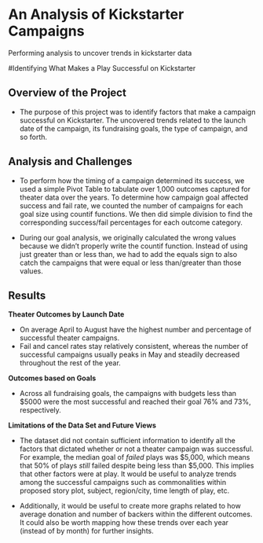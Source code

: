 # An Analysis of Kickstarter Campaigns
Performing analysis to uncover trends in kickstarter data

#Identifying What Makes a Play Successful on Kickstarter

## Overview of the Project
- The purpose of this project was to identify factors that make a campaign successful on Kickstarter. The uncovered trends related to the launch date of the campaign, its fundraising goals, the type of campaign, and so forth. 

## Analysis and Challenges
- To perform how the timing of a campaign determined its success, we used a simple Pivot Table to tabulate over 1,000 outcomes captured for theater data over the years. To determine how campaign goal affected success and fail rate, we counted the number of campaigns for each goal size using countif functions. We then did simple division to find the corresponding success/fail percentages for each outcome category.  

- During our goal analysis, we originally calculated the wrong values because we didn’t properly write the countif function. Instead of using just greater than or less than, we had to add the equals sign to also catch the campaigns that were equal or less than/greater than those values.  

## Results 
**Theater Outcomes by Launch Date**
- On average April to August have the highest number and percentage of successful theater campaigns.
-  Fail and cancel rates stay relatively consistent, whereas the number of successful campaigns usually peaks in May and steadily decreased throughout the rest of the year. 

**Outcomes based on Goals**
- Across all fundraising goals, the campaigns with budgets less than $5000 were the most successful and reached their goal 76% and 73%, respectively. 

**Limitations of the Data Set and Future Views** 
- The dataset did not contain sufficient information to identify all the factors that dictated whether or not a theater campaign was successful. For example, the median goal of *failed* plays was $5,000, which means that 50% of plays *still* failed despite being less than $5,000. This implies that other factors were at play. It would be useful to analyze trends among the successful campaigns such as commonalities within proposed story plot, subject, region/city, time length of play, etc. 

- Additionally, it would be useful to create more graphs related to how average donation and number of backers within the different outcomes. It could also be worth mapping how these trends over each year (instead of by month) for further insights. 
